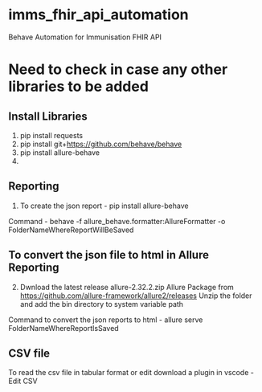 # imms_fhir_api_automation
Behave Automation for Immunisation FHIR API

# Need to check in case any other libraries to be added

Install Libraries
---------------------------------------------------
1. pip install requests
2. pip install git+https://github.com/behave/behave
3. pip install allure-behave
4. 

Reporting
-----------------------------------------------------
1. To create the json report - 
    pip install allure-behave

Command - 
    behave -f allure_behave.formatter:AllureFormatter -o FolderNameWhereReportWillBeSaved

To convert the json file to html in Allure Reporting
----------------------------------------------------
2. Dwnload the latest release allure-2.32.2.zip Allure Package from https://github.com/allure-framework/allure2/releases
   Unzip the folder and add the bin directory to system variable path

 Command to convert the json reports to html - 
    allure serve FolderNameWhereReportIsSaved

CSV file
----------------------------------------------------
 To read the csv file in tabular format or edit download a plugin in vscode - Edit CSV 

